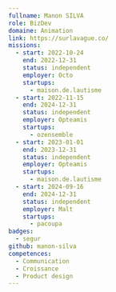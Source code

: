 ```yaml
---
fullname: Manon SILVA
role: BizDev
domaine: Animation
link: https://surlavague.co/
missions:
  - start: 2022-10-24
    end: 2022-12-31
    status: independent
    employer: Octo
    startups:
      - maison.de.lautisme
  - start: 2022-11-15
    end: 2024-12-31
    status: independent
    employer: Opteamis
    startups:
      - ozensemble
  - start: 2023-01-01
    end: 2023-12-31
    status: independent
    employer: Opteamis
    startups:
      - maison.de.lautisme
  - start: 2024-09-16
    end: 2024-12-31
    status: independent
    employer: Malt
    startups:
      - pacoupa
badges:
  - segur
github: manon-silva
competences:
  - Communication
  - Croissance
  - Product design
---
```

